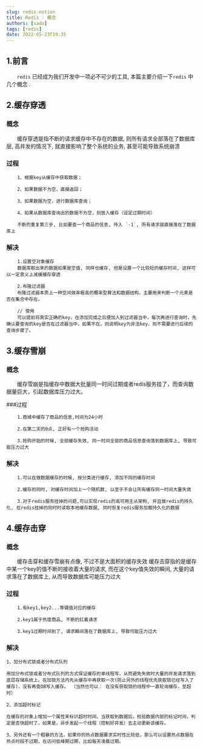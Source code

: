 ```yaml
---
slug: redis-notion
title: Redis - 概念
authors: [sado]
tags: [redis]
date: 2022-05-23T19:35
---
```



## 1.前言
&ensp;&ensp;&ensp;&ensp;`redis` 已经成为我们开发中一项必不可少的工具, 本篇主要介绍一下`redis` 中几个概念 . 

## 2.缓存穿透
### 概念
&ensp;&ensp;&ensp;&ensp;缓存穿透是指不断的请求缓存中不存在的数据, 则所有请求全部落在了数据库层, 高并发的情况下, 就直接影响了整个系统的业务, 甚至可能导致系统崩溃

### 过程
```
    1、根据key从缓存中获取数据；

    2、如果数据不为空，直接返回；

    3、如果数据为空，进行数据库查询；

    4、如果从数据库查询出的数据不为空，则放入缓存（设定过期时间）
    
    不断的重复第三步, 比如要查一个商品的信息, 传入 `-1`, 所有请求就直接落在了数据库上
```
### 解决
```
    1.设置空对象缓存
    数据库取出来的数据如果是空值, 同样也缓存, 但是设置一个比较短的缓存时间, 这样可以一定意义上减缓缓存穿透

    2.布隆过滤器
    布隆过滤器本质上一种空间效率极高的概率型算法和数据结构，主要用来判断一个元素是否在集合中存在。
    
    // 使用
    可以提前将真实正确的key，在添加完成之后便加入到过滤器当中，每次再进行查询时，先确认要查询的key是否在过滤器当中，如果不在，则说明key为非法key，则不需要进行后续的查询步骤了。
```

## 3.缓存雪崩
### 概念
&ensp;&ensp;&ensp;&ensp;缓存雪崩是指缓存中数据大批量同一时间过期或者redis服务挂了，而查询数据量巨大，引起数据库压力过大。

###过程
```
    1.商城中缓存了商品的信息,时间为24小时
    
    2.在第二天的0点, 正好有一个抢购活动
    
    3.抢购开始的时候, 全部缓存失效, 同一时间全部的商品信息查询落到数据库上, 导致可能压力过大
```

### 解决
```
    1.可以在做数据缓存的时候, 按分类进行缓存, 添加不同的缓存时间
    
    2.缓存的同时, 对缓存时间加上一个随机数, 以至于不会让所有缓存同一时间大量失效
    
    3.对于redis服务挂掉的问题,可以实现redis的高可用主从架构, 并且做redis的持久化, 在redis挂掉的同时时读取本地缓存数据, 同时恢复redis服务加载持久化的数据
```

## 4.缓存击穿
### 概念
&ensp;&ensp;&ensp;&ensp;缓存击穿和缓存雪崩有点像, 不过不是大面积的缓存失效
缓存击穿指的是缓存中某一个key的值不断的接收着大量的请求, 而在这个key值失效的瞬间, 大量的请求落在了数据库上, 从而导致数据库可能压力过大

### 过程
```
    1.有key1,key2...等键值对应的缓存
    
    2.key1属于热度商品, 不断的扛着请求
    
    3.key1过期时间到了, 请求瞬间落在了数据库上, 导致可能压力过大 
```
### 解决
```
1、加分布式锁或者分布式队列

用加分布式锁或者分布式队列的方式保证缓存的单线程写，从而避免失效时大量的并发请求落到底层存储系统上。在加锁方法内先从缓存中再获取一次(防止另外的线程优先获取锁已经写入了缓存)，没有再查DB写入缓存。 （当然也可以： 在没有获取锁的线程中一直轮询缓存，至超时）

2、添加超时标记

在缓存的对象上增加一个属性来标识超时时间，当获取到数据后，校验数据内部的标记时间，判定是否快超时了，如果是，异步发起一个线程（控制好并发）去主动更新该缓存。

3、另外还有一个粗暴的方法，如果你的热点数据要求实时性比较低，那么可以设置热点数据在热点时段不过期，在访问低峰期过期，比如每天凌晨过期。
```

